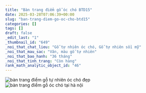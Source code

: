 ```yaml
---
title: "Bàn trang điểm gỗ óc chó BTD15"
date: 2025-03-28T07:06:39+00:00
slug: "ban-trang-diem-go-oc-cho-btd15"
categories: []
tags: []
draft: false
_edit_last: "1"
_thumbnail_id: "649"
_noi_that_chat_lieu: "Gỗ tự nhiên óc chó, Gỗ tự nhiên sồi mỹ"
_noi_that_mau_sac: "Vân, màu gỗ tự nhiên"
_noi_that_bao_hanh: "36 tháng"
_noi_that_tinh_trang: "Còn hàng"
rank_math_analytic_object_id: "46"
---
```

![bàn trang điểm gỗ tự nhiên óc chó đẹp](/img/ban-td/btd15/ban-trang-diem-go-oc-cho-btd15-1.webp)
![bàn trang điểm gỗ óc chó tại hà nội](/img/ban-td/btd15/ban-trang-diem-go-oc-cho-btd15-2.webp)